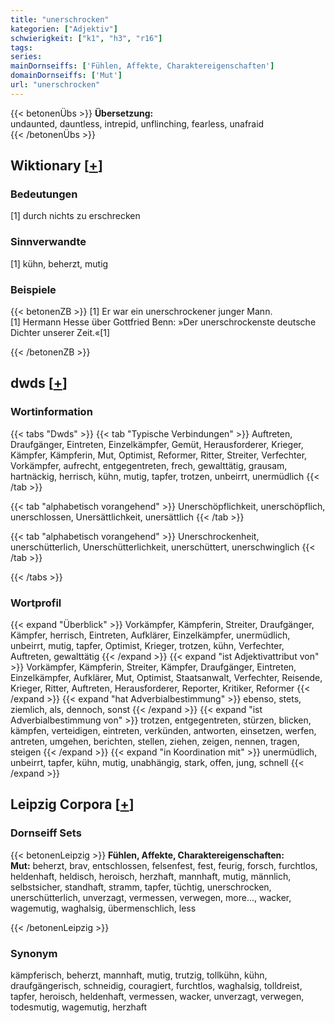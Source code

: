 ```yaml
---
title: "unerschrocken"
kategorien: ["Adjektiv"]
schwierigkeit: ["k1", "h3", "r16"]
tags:
series:
mainDornseiffs: ['Fühlen, Affekte, Charaktereigenschaften']
domainDornseiffs: ['Mut']
url: "unerschrocken"
---
```


{{< betonenÜbs >}}
**Übersetzung:**  
undaunted, dauntless, intrepid, unflinching, fearless, unafraid  
{{< /betonenÜbs >}}

## Wiktionary [[+](https://de.wiktionary.org/wiki/unerschrocken)]

### Bedeutungen
[1] durch nichts zu erschrecken  

### Sinnverwandte
[1] kühn, beherzt, mutig  

### Beispiele
{{< betonenZB >}}
[1] Er war ein unerschrockener junger Mann.  
[1] Hermann Hesse über Gottfried Benn: »Der unerschrockenste deutsche Dichter unserer Zeit.«[1]  

{{< /betonenZB >}}


## dwds [[+](https://www.dwds.de/wb/unerschrocken)]

### Wortinformation
{{< tabs "Dwds" >}}
{{< tab "Typische Verbindungen" >}}
Auftreten, Draufgänger, Eintreten, Einzelkämpfer, Gemüt, Herausforderer, Krieger, Kämpfer, Kämpferin, Mut, Optimist, Reformer, Ritter, Streiter, Verfechter, Vorkämpfer, aufrecht, entgegentreten, frech, gewalttätig, grausam, hartnäckig, herrisch, kühn, mutig, tapfer, trotzen, unbeirrt, unermüdlich
{{< /tab >}}

{{< tab "alphabetisch vorangehend" >}}
Unerschöpflichkeit, unerschöpflich, unerschlossen, Unersättlichkeit, unersättlich
{{< /tab >}}

{{< tab "alphabetisch vorangehend" >}}
Unerschrockenheit, unerschütterlich, Unerschütterlichkeit, unerschüttert, unerschwinglich
{{< /tab >}}

{{< /tabs >}}

### Wortprofil
{{< expand "Überblick" >}} Vorkämpfer, Kämpferin, Streiter, Draufgänger, Kämpfer, herrisch, Eintreten, Aufklärer, Einzelkämpfer, unermüdlich, unbeirrt, mutig, tapfer, Optimist, Krieger, trotzen, kühn, Verfechter, Auftreten, gewalttätig {{< /expand >}}
{{< expand "ist Adjektivattribut von" >}} Vorkämpfer, Kämpferin, Streiter, Kämpfer, Draufgänger, Eintreten, Einzelkämpfer, Aufklärer, Mut, Optimist, Staatsanwalt, Verfechter, Reisende, Krieger, Ritter, Auftreten, Herausforderer, Reporter, Kritiker, Reformer {{< /expand >}}
{{< expand "hat Adverbialbestimmung" >}} ebenso, stets, ziemlich, als, dennoch, sonst {{< /expand >}}
{{< expand "ist Adverbialbestimmung von" >}} trotzen, entgegentreten, stürzen, blicken, kämpfen, verteidigen, eintreten, verkünden, antworten, einsetzen, werfen, antreten, umgehen, berichten, stellen, ziehen, zeigen, nennen, tragen, steigen {{< /expand >}}
{{< expand "in Koordination mit" >}} unermüdlich, unbeirrt, tapfer, kühn, mutig, unabhängig, stark, offen, jung, schnell {{< /expand >}}

## Leipzig Corpora [[+](https://corpora.uni-leipzig.de/en/res?word=unerschrocken&corpusId=deu_newscrawl-public_2018)]

### Dornseiff Sets
{{< betonenLeipzig >}}
**Fühlen, Affekte, Charaktereigenschaften:**  
**Mut:** beherzt, brav, entschlossen, felsenfest, fest, feurig, forsch, furchtlos, heldenhaft, heldisch, heroisch, herzhaft, mannhaft, mutig, männlich, selbstsicher, standhaft, stramm, tapfer, tüchtig, unerschrocken, unerschütterlich, unverzagt, vermessen, verwegen, more..., wacker, wagemutig, waghalsig, übermenschlich, less  

{{< /betonenLeipzig >}}

### Synonym
kämpferisch, beherzt, mannhaft, mutig, trutzig, tollkühn, kühn, draufgängerisch, schneidig, couragiert, furchtlos, waghalsig, tolldreist, tapfer, heroisch, heldenhaft, vermessen, wacker, unverzagt, verwegen, todesmutig, wagemutig, herzhaft

